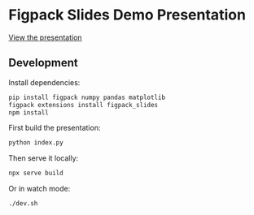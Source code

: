 # Figpack Slides Demo Presentation

[View the presentation](https://magland.github.io/figpack-slides-demo-presentation/?slide=1)

## Development

Install dependencies:

```bash
pip install figpack numpy pandas matplotlib
figpack extensions install figpack_slides
npm install
```

First build the presentation:

```bash
python index.py
```

Then serve it locally:

```bash
npx serve build
```

Or in watch mode:

```bash
./dev.sh
```
